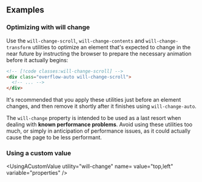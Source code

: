 <ApiTable
  rows=
/>

## Examples

### Optimizing with will change

Use the `will-change-scroll`, `will-change-contents` and `will-change-transform` utilities to optimize an element that's expected to change in the near future by instructing the browser to prepare the necessary animation before it actually begins:

```html
<!-- [!code classes:will-change-scroll] -->
<div class="overflow-auto will-change-scroll">
  <!-- ... -->
</div>
```

It's recommended that you apply these utilities just before an element changes, and then remove it shortly after it finishes using `will-change-auto`.

The `will-change` property is intended to be used as a last resort when dealing with **known performance problems**. Avoid using these utilities too much, or simply in anticipation of performance issues, as it could actually cause the page to be less performant.

### Using a custom value

<UsingACustomValue
  utility="will-change"
  name=
  value="top,left"
  variable="properties"
/>